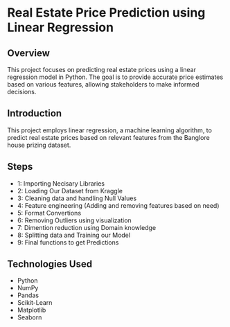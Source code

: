 # Real Estate Price Prediction using Linear Regression

## Overview

This project focuses on predicting real estate prices using a linear regression model in Python. The goal is to provide accurate price estimates based on various features, allowing stakeholders to make informed decisions.

## Introduction

This project employs linear regression, a machine learning algorithm, to predict real estate prices based on relevant features from the Banglore house prizing dataset.

## Steps

- 1: Importing Necisary Libraries
- 2: Loading Our Dataset from Kraggle
- 3: Cleaning data and handling Null Values
- 4: Feature engineering (Adding and removing features based on need)
- 5: Format Convertions
- 6: Removing Outliers using visualization
- 7: Dimention reduction using  Domain knowledge
- 8: Splitting data and Training our Model
- 9: Final functions to get Predictions

## Technologies Used

- Python
- NumPy
- Pandas
- Scikit-Learn
- Matplotlib
- Seaborn

